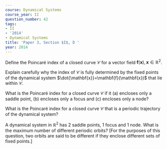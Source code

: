 ```yaml
---
course: Dynamical Systems
course_year: II
question_number: 42
tags:
- II
- '2014'
- Dynamical Systems
title: 'Paper 3, Section $I$, D '
year: 2014
---
```




Define the Poincaré index of a closed curve $\mathcal{C}$ for a vector field $\mathbf{f}(\mathbf{x}), \mathbf{x} \in \mathbb{R}^{2}$.

Explain carefully why the index of $\mathcal{C}$ is fully determined by the fixed points of the dynamical system $\dot{\mathbf{x}}=\mathbf{f}(\mathbf{x})$ that lie within $\mathcal{C}$.

What is the Poincaré index for a closed curve $\mathcal{C}$ if it (a) encloses only a saddle point, (b) encloses only a focus and (c) encloses only a node?

What is the Poincaré index for a closed curve $\mathcal{C}$ that is a periodic trajectory of the dynamical system?

A dynamical system in $\mathbb{R}^{2}$ has 2 saddle points, 1 focus and 1 node. What is the maximum number of different periodic orbits? [For the purposes of this question, two orbits are said to be different if they enclose different sets of fixed points.]